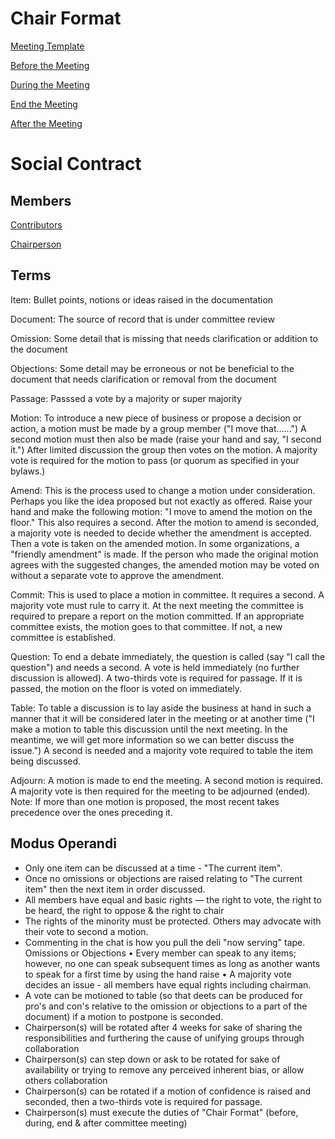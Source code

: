 # Chair Format

[Meeting Template](meetingTemplate.md)

[Before the Meeting](beforeMeeting.md)

[During the Meeting](duringMeeting.md)

[End the Meeting](endMeeting.md)

[After the Meeting](afterMeeting.md)

# Social Contract

## Members
[Contributors](contributors.md)

[Chairperson](chairperson.md)

## Terms
Item: Bullet points, notions or ideas raised in the documentation

Document: The source of record that is under committee review

Omission: Some detail that is missing that needs clarification or addition to the document

Objections: Some detail may be erroneous or not be beneficial to the document that needs clarification or removal from the document

Passage: Passsed a vote by a majority or super majority

Motion: To introduce a new piece of business or propose a decision or action, a motion must be
made by a group member ("I move that......") A second motion must then also be made (raise your
hand and say, "I second it.") After limited discussion the group then votes on the motion. A
majority vote is required for the motion to pass (or quorum as specified in your bylaws.)

Amend: This is the process used to change a motion under consideration. Perhaps you like the idea
proposed but not exactly as offered. Raise your hand and make the following motion: "I move to
amend the motion on the floor." This also requires a second. After the motion to amend is seconded,
a majority vote is needed to decide whether the amendment is accepted. Then a vote is taken on the
amended motion. In some organizations, a "friendly amendment" is made. If the person who made
the original motion agrees with the suggested changes, the amended motion may be voted on without
a separate vote to approve the amendment.

Commit: This is used to place a motion in committee. It requires a second. A majority vote must
rule to carry it. At the next meeting the committee is required to prepare a report on the motion
committed. If an appropriate committee exists, the motion goes to that committee. If not, a new
committee is established.

Question: To end a debate immediately, the question is called (say "I call the question") and needs a
second. A vote is held immediately (no further discussion is allowed). A two-thirds vote is required
for passage. If it is passed, the motion on the floor is voted on immediately.

Table: To table a discussion is to lay aside the business at hand in such a manner that it will be
considered later in the meeting or at another time ("I make a motion to table this discussion until the
next meeting. In the meantime, we will get more information so we can better discuss the issue.") A
second is needed and a majority vote required to table the item being discussed.

Adjourn: A motion is made to end the meeting. A second motion is required. A majority vote is
then required for the meeting to be adjourned (ended).
Note: If more than one motion is proposed, the most recent takes precedence over the ones preceding it.

## Modus Operandi
* Only one item can be discussed at a time - "The current item". 
* Once no omissions or objections are raised relating to "The current item" then the next item in order discussed.
* All members have equal and basic rights — the right to vote, the right to be heard, the right to oppose & the right to chair
* The rights of the minority must be protected.  Others may advocate with their vote to second a motion.
* Commenting in the chat is how you pull the deli "now serving" tape. Omissions or Objections
• Every member can speak to any items; however, no one can speak subsequent times as long as another wants to speak for a first time by using the hand raise
• A majority vote decides an issue - all members have equal rights including chairman.
* A vote can be motioned to table (so that deets can be produced for pro's and con's relative to the omission or objections to a part of the document) if a motion to postpone is seconded.
* Chairperson(s) will be rotated after 4 weeks for sake of sharing the responsibilities and furthering the cause of unifying groups through collaboration
* Chairperson(s) can step down or ask to be rotated for sake of availability or trying to remove any perceived inherent bias, or allow others collaboration
* Chairperson(s) can be rotated if a motion of confidence is raised and seconded, then a two-thirds vote is required for passage.
* Chairperson(s) must execute the duties of "Chair Format" (before, during, end & after committee meeting)
